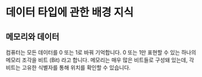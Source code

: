 # 데이터 타입에 관한 배경 지식

## 메모리와 데이터

컴퓨터는 모든 데이터를 0 또는 1로 바꿔 기억합니다. 0 또는 1만 표현할 수 있는 하나의 메모리 조각을 비트 (Bit) 라고 합니다. 메모리는 매우 많은 비트들로 구성돼 있는데, 각 비트는 고유한 식별자를 통해 위치를 확인할 수 있습니다. 
<!--stackedit_data:
eyJoaXN0b3J5IjpbMTQ4NDkzMjQ2XX0=
-->